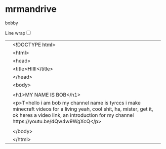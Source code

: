 # mrmandrive
bobby
<html><head></head><body><div class="line-gutter-backdrop"></div><form autocomplete="off"><label class="line-wrap-control">Line wrap<input type="checkbox" aria-label="Line wrap"></label></form><table><tbody><tr><td class="line-number" value="1"></td><td class="line-content"><span class="html-doctype">&lt;!DOCTYPE html&gt;</span>
</td></tr><tr><td class="line-number" value="2"></td><td class="line-content"><span class="html-tag">&lt;html&gt;</span>
</td></tr><tr><td class="line-number" value="3"></td><td class="line-content"><span class="html-tag">&lt;head&gt;</span>
</td></tr><tr><td class="line-number" value="4"></td><td class="line-content"><span class="html-tag">&lt;title&gt;</span>HIIII<span class="html-tag">&lt;/title&gt;</span>
</td></tr><tr><td class="line-number" value="5"></td><td class="line-content"><span class="html-tag">&lt;/head&gt;</span>
</td></tr><tr><td class="line-number" value="6"></td><td class="line-content"><span class="html-tag">&lt;body&gt;</span>
</td></tr><tr><td class="line-number" value="7"></td><td class="line-content">
</td></tr><tr><td class="line-number" value="8"></td><td class="line-content"><span class="html-tag">&lt;h1&gt;</span>MY NAME IS BOB<span class="html-tag">&lt;/h1&gt;</span>
</td></tr><tr><td class="line-number" value="9"></td><td class="line-content"><span class="html-tag">&lt;p&gt;</span>T=hello i am bob my channel name is tyrccs i make minecraft videos for a living yeah, cool shit, ha, mister, get it, ok heres a video link, an introduction for my channel  https://youtu.be/dQw4w9WgXcQ<span class="html-tag">&lt;/p&gt;</span>
</td></tr><tr><td class="line-number" value="10"></td><td class="line-content">
</td></tr><tr><td class="line-number" value="11"></td><td class="line-content"><span class="html-tag">&lt;/body&gt;</span>
</td></tr><tr><td class="line-number" value="12"></td><td class="line-content"><span class="html-tag">&lt;/html&gt;</span><span class="html-end-of-file"></span></td></tr></tbody></table></body></html>
